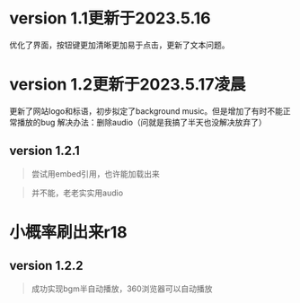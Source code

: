 # version 1.1更新于2023.5.16 
优化了界面，按钮键更加清晰更加易于点击，更新了文本问题。
# version 1.2更新于2023.5.17凌晨
更新了网站logo和标语，初步拟定了background music。但是增加了有时不能正常播放的bug 解决办法：删除audio（问就是我搞了半天也没解决放弃了）
## version 1.2.1
>尝试用embed引用，也许能加载出来

>并不能，老老实实用audio
# **小概率刷出来r18**
## version 1.2.2
>成功实现bgm半自动播放，360浏览器可以自动播放
